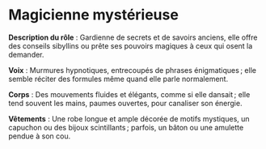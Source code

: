 # Magicienne mystérieuse

**Description du rôle** : Gardienne de secrets et de savoirs anciens, elle offre des conseils sibyllins ou prête ses pouvoirs magiques à ceux qui osent la demander.

**Voix** : Murmures hypnotiques, entrecoupés de phrases énigmatiques ; elle semble réciter des formules même quand elle parle normalement.

**Corps** : Des mouvements fluides et élégants, comme si elle dansait ; elle tend souvent les mains, paumes ouvertes, pour canaliser son énergie.

**Vêtements** : Une robe longue et ample décorée de motifs mystiques, un capuchon ou des bijoux scintillants ; parfois, un bâton ou une amulette pendue à son cou.
